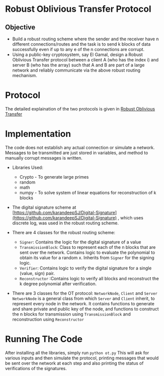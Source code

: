 # Robust Oblivious Transfer Protocol
## Objective
- Build a robust routing scheme where the sender and the receiver have n different connections/routes and the task is to send k blocks of data successfully even if up to any e of the n connections are corrupt.
- Using a public-key cryptosystem, say El Gamal, design a Robust Oblivious Transfer protocol between a client A (who has the index i) and server B (who has the array) such that A and B are part of a large network and reliably communicate via the above robust routing mechanism.

# Protocol
The detailed explaination of the two protocols is given in [Robust Oblivious Transfer](./Robust%20Oblivious%20Transfer.pdf)

# Implementation
The code does not establish any actual connection or simulate a network. Messages to be transmitted are just stored in variables, and method to manually corrupt messages is written.    
- Libraries Used: 
	- Crypto - To generate large primes
	- random
	- math
	- numpy - To solve system of linear equations for reconstruction of k blocks

- The digital signature scheme at [https://github.com/karandeepSJ/Digital-Signature](https://github.com/karandeepSJ/Digital-Signature) , which uses discrete log, was used in the robust routing scheme.
- There are 4 classes for the robust routing scheme:
	- `Signer`: Contains the logic for the digital signature of a value
	- `TransmissionBlock`: Class to represent each of the n blocks that are sent over the network. Contains logic to evaluate the polynomial to obtain its value for a random x. Inherits from `Signer` for the signing logic.
	- `Verifier`: Contains logic to verify the digital signature for a single (value, sign) pair.
	- `Reconstructor` :Contains logic to verify all blocks and reconstruct the k degree polynomial after verification. 

- There are 3 classes for the OT protocol: `NetworkNode`, `Client` and `Server`
`NetworkNode` is a general class from which `Server` and `Client` inherit, to represent every node in the network. It contains functions to generate and share private and public key of the node, and functions to construct the n blocks for transmission using `TransmissionBlock` and reconstruction using `Reconstructor`

# Running The Code
After installing all the libraries, simply run 
`python ot.py`
This will ask for various inputs and then simulate the protocol, printing messages that would be sent over the network at each step and also printing the status of verifications of the signatures. 


